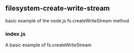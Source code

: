 ## filesystem-create-write-stream

basic example of the node.js fs.createWriteStream method

### index.js

A basic example of fs.createWriteStream